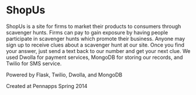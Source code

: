 # ShopUs
ShopUs is a site for firms to market their products to consumers through scavenger hunts. Firms can pay to gain exposure by having people participate in scavenger hunts which promote their business. Anyone may sign up to receive clues about a scavenger hunt at our site. Once you find your answer, just send a text back to our number and get your next clue. We used Dwolla for payment services, MongoDB for storing our records, and Twilio for SMS service.

Powered by Flask, Twilio, Dwolla, and MongoDB

Created at Pennapps Spring 2014
